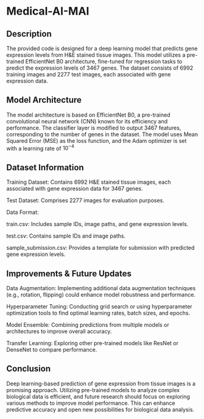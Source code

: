 # Medical-AI-MAI

## Description
The provided code is designed for a deep learning model that predicts gene expression levels from H&E stained tissue images. This model utilizes a pre-trained EfficientNet B0 architecture, fine-tuned for regression tasks to predict the expression levels of 3467 genes. The dataset consists of 6992 training images and 2277 test images, each associated with gene expression data.

## Model Architecture
The model architecture is based on EfficientNet B0, a pre-trained convolutional neural network (CNN) known for its efficiency and performance. The classifier layer is modified to output 3467 features, corresponding to the number of genes in the dataset. The model uses Mean Squared Error (MSE) as the loss function, and the Adam optimizer is set with a learning rate of 
$10^{-4}$

## Dataset Information
Training Dataset: Contains 6992 H&E stained tissue images, each associated with gene expression data for 3467 genes.

Test Dataset: Comprises 2277 images for evaluation purposes.

Data Format:

train.csv: Includes sample IDs, image paths, and gene expression levels.

test.csv: Contains sample IDs and image paths.

sample_submission.csv: Provides a template for submission with predicted gene expression levels.

## Improvements & Future Updates
Data Augmentation: Implementing additional data augmentation techniques (e.g., rotation, flipping) could enhance model robustness and performance.

Hyperparameter Tuning: Conducting grid search or using hyperparameter optimization tools to find optimal learning rates, batch sizes, and epochs.

Model Ensemble: Combining predictions from multiple models or architectures to improve overall accuracy.

Transfer Learning: Exploring other pre-trained models like ResNet or DenseNet to compare performance.

## Conclusion
Deep learning-based prediction of gene expression from tissue images is a promising approach. Utilizing pre-trained models to analyze complex biological data is efficient, and future research should focus on exploring various methods to improve model performance. This can enhance predictive accuracy and open new possibilities for biological data analysis.
